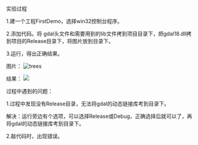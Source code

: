 实验过程

1.建一个工程FirstDemo，选择win32控制台程序。

2.添加代码。将 gdal头文件和需要用到的lib文件拷到项目目录下，把gdal18.dll拷到项目的Release目录下，将图片放到目录下。

3.运行，得出正确结果。

图片：
![trees](https://wxt.sinaimg.cn/thumb300/006K22Ivly1fw17m9dfiwj30ev07mjrz.jpg?tags=%5B%5D)

结果：
![](https://wx1.sinaimg.cn/mw1024/006K22Ivly1fw17jzmssqj30ee03kjr7.jpg)



过程中遇到的问题：

1.过程中发现没有Release目录，无法将gdal的动态链接库考到目录下。

解决：运行旁边有个选项，可以选择Release或Debug，正确选择后就可以了，再将gdal的动态链接库考到目录下。

2.敲代码时，出现错误。